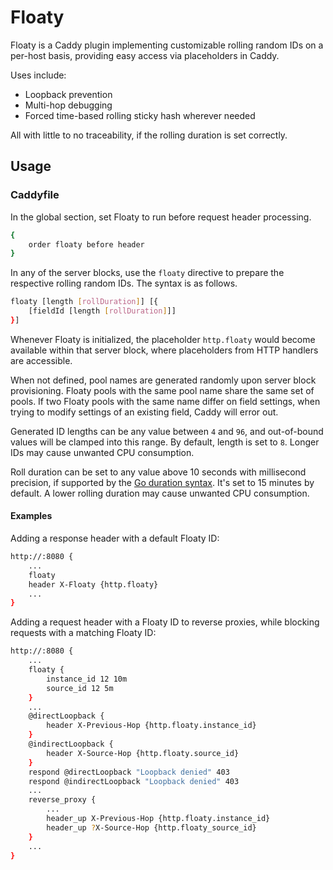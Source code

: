 # Floaty
Floaty is a Caddy plugin implementing customizable rolling random IDs on a per-host basis, providing easy access via placeholders in Caddy.

Uses include:

* Loopback prevention
* Multi-hop debugging
* Forced time-based rolling sticky hash wherever needed

All with little to no traceability, if the rolling duration is set correctly.

## Usage
### Caddyfile
In the global section, set Floaty to run before request header processing.

```sh
{
	order floaty before header
}
```

In any of the server blocks, use the `floaty` directive to prepare the respective rolling random IDs. The syntax is as follows.

```sh
floaty [length [rollDuration]] [{
	[fieldId [length [rollDuration]]]
}]
```

Whenever Floaty is initialized, the placeholder `http.floaty` would become available within that server block, where placeholders from HTTP handlers are accessible.

When not defined, pool names are generated randomly upon server block provisioning. Floaty pools with the same pool name share the same set of pools. If two Floaty pools with the same name differ on field settings, when trying to modify settings of an existing field, Caddy will error out.

Generated ID lengths can be any value between `4` and `96`, and out-of-bound values will be clamped into this range. By default, length is set to `8`. Longer IDs may cause unwanted CPU consumption.

Roll duration can be set to any value above 10 seconds with millisecond precision, if supported by the [Go duration syntax](https://pkg.go.dev/time#ParseDuration). It's set to 15 minutes by default. A lower rolling duration may cause unwanted CPU consumption.

#### Examples
Adding a response header with a default Floaty ID:

```sh
http://:8080 {
	...
	floaty
	header X-Floaty {http.floaty}
	...
}
```

Adding a request header with a Floaty ID to reverse proxies, while blocking requests with a matching Floaty ID:

```sh
http://:8080 {
	...
	floaty {
		instance_id 12 10m
		source_id 12 5m
	}
	...
	@directLoopback {
		header X-Previous-Hop {http.floaty.instance_id}
	}
	@indirectLoopback {
		header X-Source-Hop {http.floaty.source_id}
	}
	respond @directLoopback "Loopback denied" 403
	respond @indirectLoopback "Loopback denied" 403
	...
	reverse_proxy {
		...
		header_up X-Previous-Hop {http.floaty.instance_id}
		header_up ?X-Source-Hop {http.floaty_source_id}
	}
	...
}
```